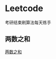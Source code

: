 # Leetcode

 考研结束刷算法每天练手

## 两数之和

[两数之和](https://github.com/XuCheri/Leetcode/blob/main/algorithms/两数之和/两数之和.md)
